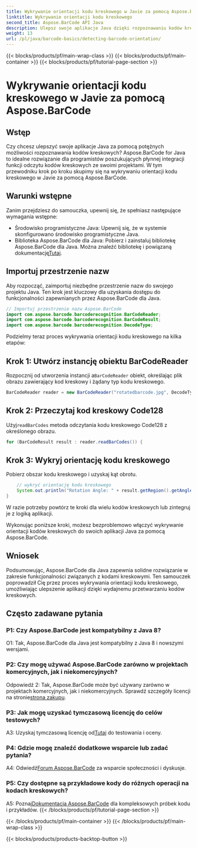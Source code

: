 ```yaml
---
title: Wykrywanie orientacji kodu kreskowego w Javie za pomocą Aspose.BarCode
linktitle: Wykrywanie orientacji kodu kreskowego
second_title: Aspose.BarCode API Java
description: Ulepsz swoje aplikacje Java dzięki rozpoznawaniu kodów kreskowych za pomocą Aspose.BarCode dla Java. Postępuj zgodnie z naszym przewodnikiem krok po kroku, aby bez wysiłku wykryć orientację kodu kreskowego.
weight: 13
url: /pl/java/barcode-basics/detecting-barcode-orientation/
---
```


{{< blocks/products/pf/main-wrap-class >}}
{{< blocks/products/pf/main-container >}}
{{< blocks/products/pf/tutorial-page-section >}}

# Wykrywanie orientacji kodu kreskowego w Javie za pomocą Aspose.BarCode

## Wstęp

Czy chcesz ulepszyć swoje aplikacje Java za pomocą potężnych możliwości rozpoznawania kodów kreskowych? Aspose.BarCode for Java to idealne rozwiązanie dla programistów poszukujących płynnej integracji funkcji odczytu kodów kreskowych ze swoimi projektami. W tym przewodniku krok po kroku skupimy się na wykrywaniu orientacji kodu kreskowego w Javie za pomocą Aspose.BarCode.

## Warunki wstępne

Zanim przejdziesz do samouczka, upewnij się, że spełniasz następujące wymagania wstępne:

- Środowisko programistyczne Java: Upewnij się, że w systemie skonfigurowano środowisko programistyczne Java.
-  Biblioteka Aspose.BarCode dla Java: Pobierz i zainstaluj bibliotekę Aspose.BarCode dla Java. Można znaleźć bibliotekę i powiązaną dokumentację[Tutaj](https://releases.aspose.com/barcode/java/).

## Importuj przestrzenie nazw

Aby rozpocząć, zaimportuj niezbędne przestrzenie nazw do swojego projektu Java. Ten krok jest kluczowy dla uzyskania dostępu do funkcjonalności zapewnianych przez Aspose.BarCode dla Java.

```java
// Importuj przestrzenie nazw Aspose.BarCode
import com.aspose.barcode.barcoderecognition.BarCodeReader;
import com.aspose.barcode.barcoderecognition.BarCodeResult;
import com.aspose.barcode.barcoderecognition.DecodeType;
```

Podzielmy teraz proces wykrywania orientacji kodu kreskowego na kilka etapów:

## Krok 1: Utwórz instancję obiektu BarCodeReader

 Rozpocznij od utworzenia instancji a`BarCodeReader` obiekt, określając plik obrazu zawierający kod kreskowy i żądany typ kodu kreskowego.

```java
BarCodeReader reader = new BarCodeReader("rotatedbarcode.jpg", DecodeType.CODE_128);
```

## Krok 2: Przeczytaj kod kreskowy Code128

 Użyj`readBarCodes` metoda odczytania kodu kreskowego Code128 z określonego obrazu.

```java
for (BarCodeResult result : reader.readBarCodes()) {
```

## Krok 3: Wykryj orientację kodu kreskowego

Pobierz obszar kodu kreskowego i uzyskaj kąt obrotu.

```java
    // wykryć orientację kodu kreskowego
    System.out.println("Rotation Angle: " + result.getRegion().getAngle());
}
```

W razie potrzeby powtórz te kroki dla wielu kodów kreskowych lub zintegruj je z logiką aplikacji.

Wykonując poniższe kroki, możesz bezproblemowo włączyć wykrywanie orientacji kodów kreskowych do swoich aplikacji Java za pomocą Aspose.BarCode.

## Wniosek

Podsumowując, Aspose.BarCode dla Java zapewnia solidne rozwiązanie w zakresie funkcjonalności związanych z kodami kreskowymi. Ten samouczek poprowadził Cię przez proces wykrywania orientacji kodu kreskowego, umożliwiając ulepszenie aplikacji dzięki wydajnemu przetwarzaniu kodów kreskowych.

## Często zadawane pytania

### P1: Czy Aspose.BarCode jest kompatybilny z Java 8?

O1: Tak, Aspose.BarCode dla Java jest kompatybilny z Java 8 i nowszymi wersjami.

### P2: Czy mogę używać Aspose.BarCode zarówno w projektach komercyjnych, jak i niekomercyjnych?

 Odpowiedź 2: Tak, Aspose.BarCode może być używany zarówno w projektach komercyjnych, jak i niekomercyjnych. Sprawdź szczegóły licencji na stronie[strona zakupu](https://purchase.aspose.com/buy).

### P3: Jak mogę uzyskać tymczasową licencję do celów testowych?

 A3: Uzyskaj tymczasową licencję od[Tutaj](https://purchase.aspose.com/temporary-license/) do testowania i oceny.

### P4: Gdzie mogę znaleźć dodatkowe wsparcie lub zadać pytania?

 A4: Odwiedź[Forum Aspose.BarCode](https://forum.aspose.com/c/barcode/13) za wsparcie społeczności i dyskusje.

### P5: Czy dostępne są przykładowe kody do różnych operacji na kodach kreskowych?

 A5: Poznaj[Dokumentacja Aspose.BarCode](https://reference.aspose.com/barcode/java/) dla kompleksowych próbek kodu i przykładów.
{{< /blocks/products/pf/tutorial-page-section >}}

{{< /blocks/products/pf/main-container >}}
{{< /blocks/products/pf/main-wrap-class >}}

{{< blocks/products/products-backtop-button >}}
